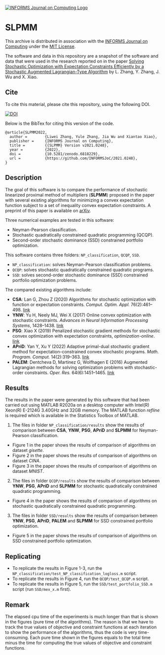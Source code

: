 [![INFORMS Journal on Computing Logo](https://INFORMSJoC.github.io/logos/INFORMS_Journal_on_Computing_Header.jpg)](https://pubsonline.informs.org/journal/ijoc)

# SLPMM

This archive is distributed in association with the [INFORMS Journal on
Computing](https://pubsonline.informs.org/journal/ijoc) under the [MIT License](https://github.com/INFORMSJoC/2021.0248/blob/master/LICENSE).

The software and data in this repository are a snapshot of the software and data
that were used in the research reported on in the paper 
[Solving Stochastic Optimization with Expectation Constraints Efficiently by a Stochastic Augmented Lagrangian-Type Algorithm](https://doi.org/10.1287/ijoc.2022.1228) by L. Zhang, Y. Zhang, J. Wu and X. Xiao. 


## Cite

To cite this material, please cite this repository, using the following DOI.

[![DOI](https://zenodo.org/badge/511862220.svg)](https://zenodo.org/badge/latestdoi/511862220)

Below is the BibTex for citing this version of the code.

```
@article{SLPMM2022,
  author =        {Liwei Zhang, Yule Zhang, Jia Wu and Xiantao Xiao},
  publisher =     {INFORMS Journal on Computing},
  title =         {{SLPMM} Version v2021.0248},
  year =          {2022},
  doi =           {10.5281/zenodo.6818229},
  url =           {https://github.com/INFORMSJoC/2021.0248},
}  
```


## Description

The goal of this software is to compare the performance of stochastic linearized proximal method of multipliers (**SLPMM**) proposed in the paper with several existing algorithms for minimizing a convex expectation function subject to a set of inequality convex expectation constraints. A preprint of this paper is available on [arXiv](https://arxiv.org/abs/2106.11577).

Three numerical examples are tested in this software: 
- Neyman-Pearson classification. 
- Stochastic quadratically constrained quadratic programming (QCQP). 
- Second-order stochastic dominance (SSD)  constrained portfolio optimization.

This software contains three folders: `NP_classification`, `QCQP`, `SSD`. 
- `NP_classification`: solves Neyman-Pearson classification problems.
- `QCQP`: solves stochastic quadratically constrained quadratic programs.
- `SSD`: solves second-order stochastic dominance (SSD)  constrained portfolio optimization problems.

The compared existing algorithms include:
- **CSA**: Lan G, Zhou Z (2020) Algorithms for stochastic optimization with function or expectation constraints.
*Comput. Optim. Appl.* 76(2):461–498. [link](https://doi.org/10.1007/s10589-020-00179-x)
- **YNW**: Yu H, Neely MJ, Wei X (2017) Online convex optimization with stochastic constraints. *Advances in Neural
Information Processing Systems*, 1428–1438. [link](https://papers.nips.cc/paper/2017/hash/da0d1111d2dc5d489242e60ebcbaf988-Abstract.html)
- **PSG**: Xiao X (2019) Penalized stochastic gradient methods for stochastic convex optimization with expectation
constraints, *optimization-online*. [link](http://www.optimization-online.org/DB_HTML/2019/09/7364.html)
- **APriD**: Yan Y, Xu Y (2022) Adaptive primal-dual stochastic gradient method for expectation-constrained convex
stochastic programs. *Math. Program. Comput.* 14(2):319–363. [link](https://doi.org/10.1007/s12532-021-00214-w)
- **PALEM**: Dentcheva D, Martinez G, Wolfhagen E (2016) Augmented Lagrangian methods for solving optimization
problems with stochastic-order constraints. *Oper. Res.* 64(6):1451–1465. [link](https://doi.org/10.1287/opre.2016.1521)



## Results

The results in the paper were generated by this software that had been carried out using MATLAB R2020a on a desktop computer with Intel(R) Xeon(R) E-2124G 3.40GHz and 32GB memory. The MATLAB function *refline* is required which is available in the Statistics Toolbox of MATLAB.

1. The files in folder `NP_classification/results` show the results of comparison between  **CSA**, **YNW**, **PSG**, **APriD** and **SLPMM** for Neyman-Pearson classification.
- Figure 1 in the paper shows the results of comparison of algorithms on dataset *gisette*.
- Figure 2 in the paper shows the results of comparison of algorithms on dataset *CINA*.
- Figure 3 in the paper shows the results of comparison of algorithms on dataset *MNIST*.

2. The files in folder `QCQP/results` show the results of comparison between   **YNW**, **PSG**, **APriD** and **SLPMM** for stochastic quadratically constrained quadratic programming.
- Figure 4 in the paper shows the results of comparison of algorithms on stochastic quadratically constrained quadratic programming.


3. The files in folder `SSD/results` show the results of comparison between   **YNW**, **PSG**, **APriD**, **PALEM** and **SLPMM** for SSD constrained portfolio optimization.
- Figure 5 in the paper shows the results of comparison of algorithms on SSD constrained portfolio optimization.

## Replicating

- To replicate the results in Figure 1-3, run the `NP_classification/test_NP_classification_logloss.m` script.
- To replicate the results in Figure 4, run the `QCQP/test_QCQP.m` script.
- To replicate the results in Figure 5, run the `SSD/test_portfolio_SSD.m` script (run `SSD/mex_x.m` first).

## Remark
 The elapsed cpu time of the experiments is much longer than that is shown in the figures (pure time of the algorithms). The reason is that we have to track the true values of objective and constraint functions at each iteration to show the performance of the algorithms, thus the code is very time-consuming.  Each pure time shown in the figures equals to the total time minus the time for computing  the true values of objective and constraint functions.


